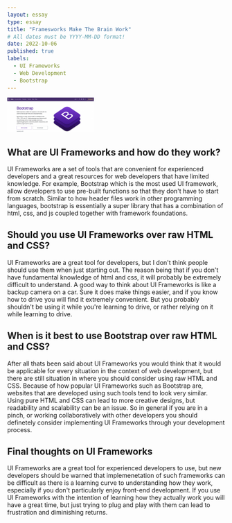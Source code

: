 ```yaml
---
layout: essay
type: essay
title: "Framesworks Make The Brain Work"
# All dates must be YYYY-MM-DD format!
date: 2022-10-06
published: true
labels:
  - UI Frameworks
  - Web Development
  - Bootstrap
---
```


<img width="200px" class="rounded float-start pe-4" src="../img/bootstrap-logo.png">

## What are UI Frameworks and how do they work?

UI Frameworks are a set of tools that are convenient for experienced developers and a great resources for web developers that have limited knowledge. For example, Bootstrap which is the most used UI framework, allow developers to use pre-built functions so that they don't have to start from scratch. Similar to how header files work in other programming languages, bootstrap is essentially a super library that has a combination of html, css, and js coupled together with framework foundations. 

## Should you use UI Frameworks over raw HTML and CSS?

UI Frameworks are a great tool for developers, but I don't think people should use them when just starting out. The reason being that if you don't have fundamental knowledge of html and css, it will probably be extremely difficult to understand. A good way to think about UI Frameworks is like a backup camera on a car. Sure it does make things easier, and if you know how to drive you will find it extremely convenient. But you probably shouldn't be using it while you're learning to drive, or rather relying on it while learning to drive. 

## When is it best to use Bootstrap over raw HTML and CSS?

After all thats been said about UI Frameworks you would think that it would be applicable for every situation in the context of web development, but there are still situation in where you should consider using raw HTML and CSS. Because of how popular UI Frameworks such as Bootstrap are, websites that are developed using such tools tend to look very similar. Using pure HTML and CSS can lead to more creative designs, but readability and scalability can be an issue. So in general if you are in a pinch, or working collaboratively with other developers you should definetely consider implementing UI Frameworks through your development process.

## Final thoughts on UI Frameworks

UI Frameworks are a great tool for experienced developers to use, but new developers should be warned that implemenetation of such frameworks can be difficult as there is a learning curve to understanding how they work, especially if you don't particularly enjoy front-end development. If you use UI Frameworks with the intention of learning how they actually work you will have a great time, but just trying to plug and play with them can lead to frustration and diminishing returns. 
